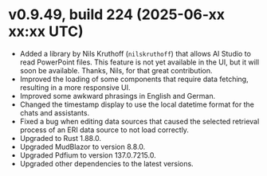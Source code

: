 # v0.9.49, build 224 (2025-06-xx xx:xx UTC)
- Added a library by Nils Kruthoff (`nilskruthoff`) that allows AI Studio to read PowerPoint files. This feature is not yet available in the UI, but it will soon be available. Thanks, Nils, for that great contribution.
- Improved the loading of some components that require data fetching, resulting in a more responsive UI.
- Improved some awkward phrasings in English and German.
- Changed the timestamp display to use the local datetime format for the chats and assistants.
- Fixed a bug when editing data sources that caused the selected retrieval process of an ERI data source to not load correctly.
- Upgraded to Rust 1.88.0.
- Upgraded MudBlazor to version 8.8.0.
- Upgraded Pdfium to version 137.0.7215.0.
- Upgraded other dependencies to the latest versions.